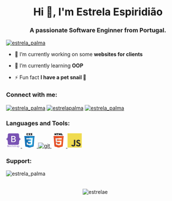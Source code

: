 <h1 align="center">Hi 👋, I'm Estrela Espiridião</h1>
<h3 align="center">A passionate Software Enginner from Portugal.</h3>

<p align="left"> <a href="https://twitter.com/estrela_palma" target="blank"><img src="https://img.shields.io/twitter/follow/estrela_palma?logo=twitter&style=for-the-badge" alt="estrela_palma" /></a> </p>

- 🔭 I’m currently working on some **websites for clients**

- 🌱 I’m currently learning **OOP**

- ⚡ Fun fact **I have a pet snail 🐌**

<h3 align="left">Connect with me:</h3>
<p align="left">
<a href="https://twitter.com/estrela_palma" target="blank"><img align="center" src="https://raw.githubusercontent.com/rahuldkjain/github-profile-readme-generator/master/src/images/icons/Social/twitter.svg" alt="estrela_palma" height="30" width="40" /></a>
<a href="https://linkedin.com/in/estrelapalma" target="blank"><img align="center" src="https://raw.githubusercontent.com/rahuldkjain/github-profile-readme-generator/master/src/images/icons/Social/linked-in-alt.svg" alt="estrelapalma" height="30" width="40" /></a>
<a href="https://instagram.com/estrela_palma" target="blank"><img align="center" src="https://raw.githubusercontent.com/rahuldkjain/github-profile-readme-generator/master/src/images/icons/Social/instagram.svg" alt="estrela_palma" height="30" width="40" /></a>
</p>

<h3 align="left">Languages and Tools:</h3>
<p align="left"> <a href="https://getbootstrap.com" target="_blank" rel="noreferrer"> <img src="https://raw.githubusercontent.com/devicons/devicon/master/icons/bootstrap/bootstrap-plain-wordmark.svg" alt="bootstrap" width="40" height="40"/> </a> <a href="https://www.w3schools.com/css/" target="_blank" rel="noreferrer"> <img src="https://raw.githubusercontent.com/devicons/devicon/master/icons/css3/css3-original-wordmark.svg" alt="css3" width="40" height="40"/> </a> <a href="https://git-scm.com/" target="_blank" rel="noreferrer"> <img src="https://www.vectorlogo.zone/logos/git-scm/git-scm-icon.svg" alt="git" width="40" height="40"/> </a> <a href="https://www.w3.org/html/" target="_blank" rel="noreferrer"> <img src="https://raw.githubusercontent.com/devicons/devicon/master/icons/html5/html5-original-wordmark.svg" alt="html5" width="40" height="40"/> </a> <a href="https://developer.mozilla.org/en-US/docs/Web/JavaScript" target="_blank" rel="noreferrer"> <img src="https://raw.githubusercontent.com/devicons/devicon/master/icons/javascript/javascript-original.svg" alt="javascript" width="40" height="40"/> </a> </p>

<h3 align="left">Support:</h3>
<p><a href="https://ko-fi.com/estrela_palma"> <img align="left" src="https://cdn.ko-fi.com/cdn/kofi3.png?v=3" height="50" width="210" alt="estrela_palma" /></a></p><br><br>

<p><img align="center" src="https://github-readme-stats.vercel.app/api/top-langs?username=estrelae&show_icons=true&locale=en&layout=compact" alt="estrelae" /></p>

